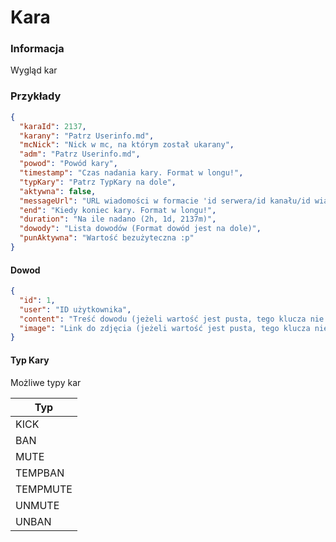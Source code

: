 # Kara

### Informacja

Wygląd kar

### Przykłady

```json
{
  "karaId": 2137,
  "karany": "Patrz Userinfo.md",
  "mcNick": "Nick w mc, na którym został ukarany",
  "adm": "Patrz Userinfo.md",
  "powod": "Powód kary",
  "timestamp": "Czas nadania kary. Format w longu!",
  "typKary": "Patrz TypKary na dole",
  "aktywna": false,
  "messageUrl": "URL wiadomości w formacie 'id serwera/id kanału/id wiadomości'",
  "end": "Kiedy koniec kary. Format w longu!",
  "duration": "Na ile nadano (2h, 1d, 2137m)",
  "dowody": "Lista dowodów (Format dowód jest na dole)",
  "punAktywna": "Wartość bezużyteczna :p"
}
```

#### Dowod

```json
{
  "id": 1,
  "user": "ID użytkownika",
  "content": "Treść dowodu (jeżeli wartość jest pusta, tego klucza nie będzie)",
  "image": "Link do zdjęcia (jeżeli wartość jest pusta, tego klucza nie będzie)"
}
```

#### Typ Kary

Możliwe typy kar

| Typ      |
|----------|
| KICK     |
| BAN      |
| MUTE     |
| TEMPBAN  |
| TEMPMUTE |
| UNMUTE   |
| UNBAN    |
